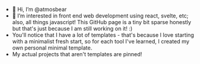 - 👋 Hi, I’m @atmosbear
- 👀 I’m interested in front end web development using react, svelte, etc; also, all things javascript! This GitHub page is a tiny bit sparse honestly but that's just because I am still working on it! :)
- You'll notice that I have a lot of templates - that's because I love starting with a minimalist fresh start, so for each tool I've learned, I created my own personal minimal template.
- My actual projects that aren't templates are pinned!

<!---
atmosbear/atmosbear is a ✨ special ✨ repository because its `README.md` (this file) appears on your GitHub profile.
You can click the Preview link to take a look at your changes.
--->
